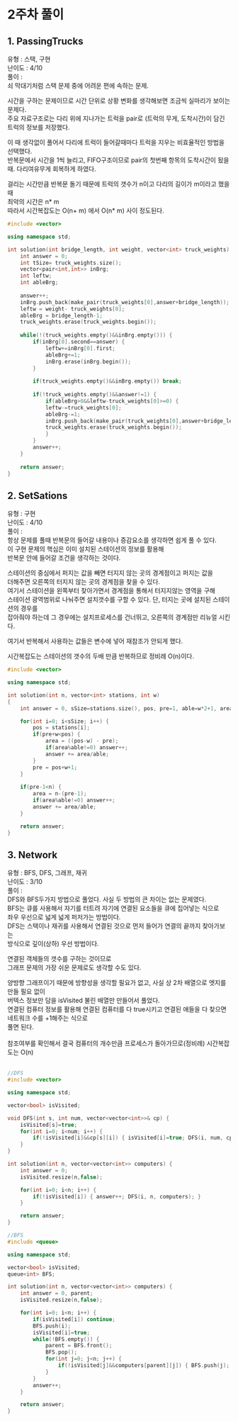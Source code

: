 # 2주차 풀이



## 1. PassingTrucks

유형 : 스택, 구현  
난이도 : 4/10  
풀이 :  
쇠 막대기처럼 스택 문제 중에 어려운 편에 속하는 문제.  
  
시간을 구하는 문제이므로 시간 단위로 상황 변화를 생각해보면 조금씩 실마리가 보이는 문제다.  
주요 자료구조로는 다리 위에 지나가는 트럭을 pair로 (트럭의 무게, 도착시간)이 담긴 트럭의 정보를 저장했다.  
  
이 때 생각없이 풀어서 다리에 트럭이 들어갈때마다 트럭을 지우는 비효율적인 방법을 선택했다.  
반복문에서 시간을 1씩 늘리고, FIFO구조이므로 pair의 첫번째 항목의 도착시간이 됬을때. 
다리여유무게 회복하게 하였다.  
  
걸리는 시간만큼 반복문 돌기 때문에 트럭의 갯수가 n이고 다리의 길이가 m이라고 했을 때  
최악의 시간은 n* m   
따라서 시간복잡도는 O(n+ m) 에서 O(n* m) 사이 정도된다.  
  
```C++
#include <vector>

using namespace std;

int solution(int bridge_length, int weight, vector<int> truck_weights) {
    int answer = 0;
    int tSize= truck_weights.size();
    vector<pair<int,int>> inBrg;
    int leftw;
    int ableBrg;
    
    answer++;
    inBrg.push_back(make_pair(truck_weights[0],answer+bridge_length));
    leftw = weight- truck_weights[0];
    ableBrg = bridge_length-1;
    truck_weights.erase(truck_weights.begin());
        
    while(!(truck_weights.empty()&&inBrg.empty())) {
        if(inBrg[0].second==answer) {
            leftw+=inBrg[0].first;
            ableBrg+=1;
            inBrg.erase(inBrg.begin());
        }
        
        if(truck_weights.empty()&&inBrg.empty()) break;
        
        if(!truck_weights.empty()&&answer!=1) {
            if(ableBrg>0&&leftw-truck_weights[0]>=0) {
            leftw-=truck_weights[0]; 
            ableBrg-=1;
            inBrg.push_back(make_pair(truck_weights[0],answer+bridge_length));
            truck_weights.erase(truck_weights.begin());
            }
        }
        answer++;
    }
    
    return answer;
}
```



## 2. SetSations

유형 : 구현  
난이도 : 4/10  
풀이 :   
항상 문제를 풀때 반복문의 들어갈 내용이나 증감요소를 생각하면 쉽게 풀 수 있다.   
이 구현 문제의 핵심은 이미 설치된 스테이션의 정보를 활용해  
반복문 안에 들어갈 조건을 생각하는 것이다.  
  
스테이션의 중심에서 퍼지는 값을 빼면 터지지 않는 곳의 경계점이고 퍼지는 값을  
더해주면 오른쪽의 터지지 않는 곳의 경계점을 찾을 수 있다.  
여기서 스테이션을 왼쪽부터 찾아가면서 경계점을 통해서 터지지않는 영역을 구해  
스테이션 광역범위로 나눠주면 설치갯수를 구할 수 있다. 단, 터지는 곳에 설치된 스테이션의 경우를  
잡아줘야 하는데 그 경우에는 설치프로세스를 건너뛰고, 오른쪽의 경계점만 리뉴얼 시킨다.  
  
여기서 반복해서 사용하는 값들은 변수에 넣어 재참조가 안되게 했다.  
  
시간복잡도는 스테이션의 갯수의 두배 만큼 반복하므로 정비례 O(n)이다.

```C++
#include <vector>

using namespace std;

int solution(int n, vector<int> stations, int w)
{
    int answer = 0, sSize=stations.size(), pos, pre=1, able=w*2+1, area;

    for(int i=0; i<sSize; i++) {
        pos = stations[i];
        if(pre+w<pos) {
            area = ((pos-w) - pre); 
            if(area%able!=0) answer++;
            answer += area/able;
        }
        pre = pos+w+1;
    }
    
    if(pre-1<n) { 
        area = n-(pre-1);
        if(area%able!=0) answer++;
        answer += area/able;
    }

    return answer;
}
```



## 3. Network

유형 : BFS, DFS, 그래프, 재귀  
난이도 : 3/10  
풀이 :   
DFS와 BFS두가지 방법으로 풀었다. 사실 두 방법의 큰 차이는 없는 문제였다.  
BFS는 큐를 사용해서 자기를 터트려 자기에 연결된 요소들을 큐에 집어넣는 식으로  
좌우 우선으로 넓게 넓게 퍼저가는 방법이다.  
DFS는 스택이나 재귀를 사용해서 연결된 것으로 먼저 들어가 연결의 끝까지 찾아가보는  
방식으로 깊이(상하) 우선 방법이다.  
  
연결된 객체들의 갯수를 구하는 것이므로  
그래프 문제의 가장 쉬운 문제로도 생각할 수도 있다.  

양방향 그래프이기 때문에 방향성을 생각할 필요가 없고, 사실 상 2차 배열으로 엣지를 만들 필요 없이  
버텍스 정보만 담을 isVisited 불린 배열만 만들어서 풀었다.  
연결된 컴퓨터 정보를 활용해 연결된 컴퓨터를 다 true시키고 연결된 애들을 다 찾으면 네트워크 수를 +1해주는 식으로   
풀면 된다.   
​    
참조여부를 확인해서 결국 컴퓨터의 개수만큼 프로세스가 돌아가므로(정비례) 시간복잡도는 O(n)    
​    

```c++
//DFS
#include <vector>

using namespace std;

vector<bool> isVisited;

void DFS(int s, int num, vector<vector<int>>& cp) {
    isVisited[s]=true;
    for(int i=0; i<num; i++) {
        if(!isVisited[i]&&cp[s][i]) { isVisited[i]=true; DFS(i, num, cp); }
    }
}

int solution(int n, vector<vector<int>> computers) {
    int answer = 0;
    isVisited.resize(n,false);

    for(int i=0; i<n; i++) {
        if(!isVisited[i]) { answer++; DFS(i, n, computers); }
    }

    return answer;
}

//BFS
#include <queue>

using namespace std;

vector<bool> isVisited;
queue<int> BFS;

int solution(int n, vector<vector<int>> computers) {
    int answer = 0, parent;
    isVisited.resize(n,false);

    for(int i=0; i<n; i++) {
        if(isVisited[i]) continue;
        BFS.push(i);
        isVisited[i]=true;
        while(!BFS.empty()) {
            parent = BFS.front();
            BFS.pop();
            for(int j=0; j<n; j++) {
                if(!isVisited[j]&&computers[parent][j]) { BFS.push(j); isVisited[j]=true; }
            }
        }
        answer++;
    }

    return answer;
}
```
